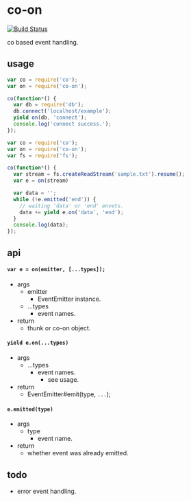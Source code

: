 co-on
========

[![Build Status](https://travis-ci.org/hrsh7th/js-co-on.png?branch=master)](https://travis-ci.org/hrsh7th/js-co-on)

co based event handling.

usage
--------
```js
var co = require('co');
var on = require('co-on');

co(function*() {
  var db = require('db');
  db.connect('localhost/example');
  yield on(db, 'connect');
  console.log('connect success.');
});
```

```js
var co = require('co');
var on = require('co-on');
var fs = require('fs');

co(function*() {
  var stream = fs.createReadStream('sample.txt').resume();
  var e = on(stream)

  var data = '';
  while (!e.emitted('end')) {
    // waiting 'data' or 'end' envets.
    data += yield e.on('data', 'end');
  }
  console.log(data);
});
```

api
--------
#### ```var e = on(emitter, [...types]);```
- args
  - emitter
    - EventEmitter instance.
  - ...types
    - event names.
- return
  - thunk or co-on object.

#### ```yield e.on(...types)```
- args
  - ...types
    - event names.
      - see usage.
- return
  - EventEmitter#emit(type, ```...```);

#### ```e.emitted(type)```
- args
  - type
    - event name.
- return
  - whether event was already emitted.


todo
--------
- error event handling.

